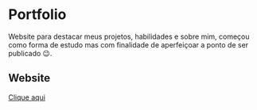 # Portfolio
Website para destacar meus projetos, habilidades e sobre mim, começou como forma de estudo mas com finalidade de aperfeiçoar a ponto de ser publicado 😉.

## Website
<a href="https://gustavoportf.netlify.app/">Clique aqui</a>

